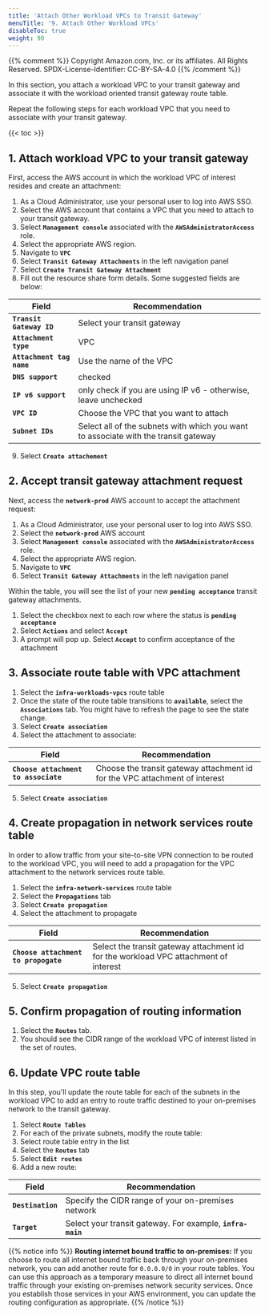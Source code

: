 ```yaml
---
title: 'Attach Other Workload VPCs to Transit Gateway'
menuTitle: '9. Attach Other Workload VPCs'
disableToc: true
weight: 90
---
```


{{% comment %}}
Copyright Amazon.com, Inc. or its affiliates. All Rights Reserved.
SPDX-License-Identifier: CC-BY-SA-4.0
{{% /comment %}}

In this section, you attach a workload VPC to your transit gateway and associate it with the workload oriented transit gateway route table.

Repeat the following steps for each workload VPC that you need to associate with your transit gateway.

{{< toc >}}

## 1. Attach workload VPC to your transit gateway

First, access the AWS account in which the workload VPC of interest resides and create an attachment:

1. As a Cloud Administrator, use your personal user to log into AWS SSO.
2. Select the AWS account that contains a VPC that you need to attach to your transit gateway.
3. Select **`Management console`** associated with the **`AWSAdministratorAccess`** role.
4. Select the appropriate AWS region.
5. Navigate to **`VPC`**
6. Select **`Transit Gateway Attachments`** in the left navigation panel
7. Select **`Create Transit Gateway Attachment`**
8. Fill out the resource share form details.  Some suggested fields are below:

|Field|Recommendation|
|-----|---------------|
|**`Transit Gateway ID`**|Select your transit gateway|
|**`Attachment type`**|VPC|
|**`Attachment tag name`**|Use the name of the VPC|
|**`DNS support`**|checked|
|**`IP v6 support`**|only check if you are using IP v6 - otherwise, leave unchecked|
|**`VPC ID`**|Choose the VPC that you want to attach|
|**`Subnet IDs`**|Select all of the subnets with which you want to associate with the transit gateway|

9. Select **`Create attachement`**

## 2. Accept transit gateway attachment request

Next, access the **`network-prod`** AWS account to accept the attachment request:

1. As a Cloud Administrator, use your personal user to log into AWS SSO.
2. Select the **`network-prod`** AWS account
3. Select **`Management console`** associated with the **`AWSAdministratorAccess`** role.
4. Select the appropriate AWS region.
5. Navigate to **`VPC`**
6. Select **`Transit Gateway Attachments`** in the left navigation panel

Within the table, you will see the list of your new **`pending acceptance`** transit gateway attachments.

1. Select the checkbox next to each row where the status is **`pending acceptance`** 
2. Select **`Actions`** and select **`Accept`**
3. A prompt will pop up. Select **`Accept`** to confirm acceptance of the attachment

## 3. Associate route table with VPC attachment

1. Select the **`infra-workloads-vpcs`** route table
2. Once the state of the route table transitions to **`available`**, select the **`Associations`** tab. You might have to refresh the page to see the state change.
3. Select **`Create association`**
4. Select the attachment to associate:

|Field|Recommendation|
|-----|---------------|
|**`Choose attachment to associate`**|Choose the transit gateway attachment id for the VPC attachment of interest|

5. Select **`Create association`**

## 4. Create propagation in network services route table

In order to allow traffic from your site-to-site VPN connection to be routed to the workload VPC, you will need to add a propagation for the VPC attachment to the network services route table.

1. Select the **`infra-network-services`** route table
2. Select the **`Propagations`** tab
3. Select **`Create propagation`**
4. Select the attachment to propagate

|Field|Recommendation|
|-----|---------------|
|**`Choose attachment to propogate`**|Select the transit gateway attachment id for the workload VPC attachment of interest|

5. Select **`Create propagation`**

## 5. Confirm propagation of routing information

1. Select the **`Routes`** tab.
2. You should see the CIDR range of the workload VPC of interest listed in the set of routes.

## 6. Update VPC route table

In this step, you'll update the route table for each of the subnets in the workload VPC to add an entry to route traffic destined to your on-premises network to the transit gateway.

1. Select **`Route Tables`**
2. For each of the private subnets, modify the route table:
  1. Select route table entry in the list
  2. Select the **`Routes`** tab
  3. Select **`Edit routes`**
  4. Add a new route:

|Field|Recommendation|
|-----|---------------|
|**`Destination`**|Specify the CIDR range of your on-premises network|
|**`Target`**|Select your transit gateway. For example, **`infra-main`**|

{{% notice info %}}
**Routing internet bound traffic to on-premises:** If you choose to route all internet bound traffic back through your on-premises network, you can add another route for `0.0.0.0/0` in your route tables. You can use this approach as a temporary measure to direct all internet bound traffic through your existing on-premises network security services. Once you establish those services in your AWS environment, you can update the routing configuration as appropriate.
{{% /notice %}}